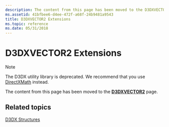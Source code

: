 ```yaml
---
description: The content from this page has been moved to the D3DXVECTOR2 page.
ms.assetid: 41bfbee6-d4ee-472f-a68f-24b9481a9543
title: D3DXVECTOR2 Extensions
ms.topic: reference
ms.date: 05/31/2018
---
```


# D3DXVECTOR2 Extensions

> [!Note]
> The D3DX utility library is deprecated. We recommend that you use [DirectXMath](../dxmath/pg-xnamath-migration-d3dx.md) instead.

The content from this page has been moved to the [**D3DXVECTOR2**](d3dxvector2.md) page.

## Related topics

<dl> <dt>

[D3DX Structures](dx9-graphics-reference-d3dx-structures.md)
</dt> </dl>

 

 

